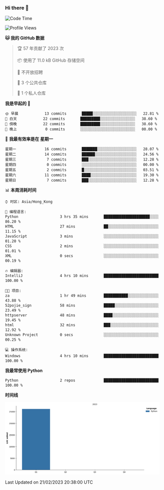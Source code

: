 ### Hi there 👋

<!--
**Mrzqd/Mrzqd** is a ✨ _special_ ✨ repository because its `README.md` (this file) appears on your GitHub profile.

Here are some ideas to get you started:

- 🔭 I’m currently working on ...
- 🌱 I’m currently learning ...
- 👯 I’m looking to collaborate on ...
- 🤔 I’m looking for help with ...
- 💬 Ask me about ...
- 📫 How to reach me: ...
- 😄 Pronouns: ...
- ⚡ Fun fact: ...
-->
<!--START_SECTION:waka-->
![Code Time](http://img.shields.io/badge/Code%20Time-4%20hrs%2010%20mins-blue)

![Profile Views](http://img.shields.io/badge/%E4%B8%AA%E4%BA%BA%E8%B5%84%E6%96%99%E8%A7%82%E7%9C%8B%E6%AC%A1%E6%95%B0-21-blue)

**🐱 我的 GitHub 数据** 

> 🏆 57 年贡献了 2023 次
 > 
> 📦  使用了 11.0 kB GitHub 存储空间 
 > 
> 🚫 不开放招聘
 > 
> 📜 3 个公共仓库 
 > 
> 🔑 1 个私人仓库 
 > 
**我是早起的 🐤** 

```text
🌞 早晨            13 commits       █████░░░░░░░░░░░░░░░░░░░░   22.81 % 
🌆 白天            22 commits       █████████░░░░░░░░░░░░░░░░   38.60 % 
🌃 傍晚            22 commits       █████████░░░░░░░░░░░░░░░░   38.60 % 
🌙 晚上             0 commits       ░░░░░░░░░░░░░░░░░░░░░░░░░   00.00 % 

```
📅 **我最有效率是在 星期一** 

```text
星期一             16 commits       ███████░░░░░░░░░░░░░░░░░░   28.07 % 
星期二             14 commits       ██████░░░░░░░░░░░░░░░░░░░   24.56 % 
星期三              7 commits       ███░░░░░░░░░░░░░░░░░░░░░░   12.28 % 
星期四              0 commits       ░░░░░░░░░░░░░░░░░░░░░░░░░   00.00 % 
星期五              2 commits       █░░░░░░░░░░░░░░░░░░░░░░░░   03.51 % 
星期六             11 commits       ████░░░░░░░░░░░░░░░░░░░░░   19.30 % 
星期日              7 commits       ███░░░░░░░░░░░░░░░░░░░░░░   12.28 % 

```


📊 **本周消耗时间** 

```text
⌚︎ 时区: Asia/Hong_Kong

💬 编程语言: 
Python                   3 hrs 35 mins       █████████████████████░░░░   86.20 % 
HTML                     27 mins             ██░░░░░░░░░░░░░░░░░░░░░░░   11.15 % 
JavaScript               3 mins              ░░░░░░░░░░░░░░░░░░░░░░░░░   01.20 % 
CSS                      2 mins              ░░░░░░░░░░░░░░░░░░░░░░░░░   01.01 % 
XML                      0 secs              ░░░░░░░░░░░░░░░░░░░░░░░░░   00.19 % 

🔥 编辑器: 
IntelliJ                 4 hrs 10 mins       █████████████████████████   100.00 % 

🐱‍💻 项目: 
za                       1 hr 49 mins        ███████████░░░░░░░░░░░░░░   43.88 % 
52pojie_sign             58 mins             █████░░░░░░░░░░░░░░░░░░░░   23.49 % 
httpserver               48 mins             ████░░░░░░░░░░░░░░░░░░░░░   19.45 % 
html                     32 mins             ███░░░░░░░░░░░░░░░░░░░░░░   12.92 % 
Unknown Project          0 secs              ░░░░░░░░░░░░░░░░░░░░░░░░░   00.25 % 

💻 操作系统: 
Windows                  4 hrs 10 mins       █████████████████████████   100.00 % 

```

**我最常使用 Python** 

```text
Python                   2 repos             █████████████████████████   100.00 % 

```


**时间线**

![Chart not found](https://raw.githubusercontent.com/Mrzqd/Mrzqd/main/charts/bar_graph.png) 


 Last Updated on 21/02/2023 20:38:00 UTC
<!--END_SECTION:waka-->

